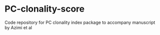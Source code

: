 # PC-clonality-score
Code repository for PC clonality index package to accompany manuscript by Azimi et al
